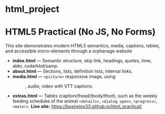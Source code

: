 # html_project
# HTML5 Practical (No JS, No Forms)
This site demonstrates modern HTML5 semantics, media,
captions, tables, and accessible micro-elements through a orphanage website
- **index.html** — Semantic structure, skip link, headings,
quotes, time, abbr, code/kbd/samp.
- **about.html** — Sections, lists, definition lists, internal
links.
- **media.html** — `<picture>` responsive image, using <figure>, audio, video
with VTT captions.
- **extras.html** — Tables (caption/thead/tbody/tfoot), such as the weekly feeding scheduke of the animal
`<details>`, `<dialog open>`, `<progress>`, `<meter>`.
**Live site:** https://bosirejoy33.github.io/html_practical/
